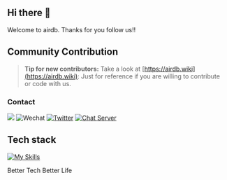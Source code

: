 
## Hi there 👋

Welcome to airdb.  Thanks for you follow us!! 

## Community Contribution

> **Tip for new contributors:**
> Take a look at [https://airdb.wiki](https://airdb.wiki): Just for reference if you are willing to contribute or code with us.


### Contact
![](https://img.shields.io/github/stars/airdb?color=fefb7b&?style=plastic&logo=appveyor)
![Wechat](https://img.shields.io/badge/-xairdb-green?style=flat&logo=Wechat&logoColor=white)
[![Twitter](https://img.shields.io/badge/-Twitter-blue?style=flat&logo=Twitter&logoColor=white)](https://twitter.com/xairdb)
[![Chat Server](https://img.shields.io/badge/chat-discord-7289da.svg)](https://discord.com/invite/Mp4xttEqnF)

## Tech stack
[![My Skills](https://skillicons.dev/icons?i=github,aws,gcp,azure,linux,bash,vim,git,kubernetes,docker,jenkins,nginx,grafana,vscode,nodejs,vscode,c,vue,go,lua,unity,ts,py,figma,svg,ps&perline=8)](https://skillicons.dev)


<!--

**Here are some ideas to get you started:**

🙋‍♀️ A short introduction - what is your organization all about?
🌈 Contribution guidelines - how can the community get involved?
👩‍💻 Useful resources - where can the community find your docs? Is there anything else the community should know?
🍿 Fun facts - what does your team eat for breakfast?
🧙 Remember, you can do mighty things with the power of [Markdown](https://docs.github.com/github/writing-on-github/getting-started-with-writing-and-formatting-on-github/basic-writing-and-formatting-syntax)
-->

Better Tech Better Life
